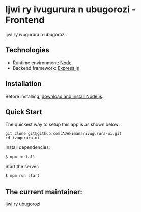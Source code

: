 # Ijwi ry ivugurura n ubugorozi - Frontend

Ijwi ry ivugurura n ubugorozi.

## Technologies

- Runtime environment: [Node](https://nodejs.org/)
- Backend framework: [Express.js](https://expressjs.com/)

## Installation

Before installing, [download and install Node.js](https://nodejs.org/en/download/).

## Quick Start

The quickest way to setup this app is as shown below:

```
git clone git@github.com:AJAkimana/ivugurura-ui.git
cd ivugurura-ui
```

Install dependencies:

```bash
$ npm install
```

Start the server:

```bash
$ npm run start
```

## The current maintainer:

[Ijwi ry ubugorozi](http://www.reformationvoice.org)
